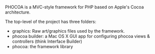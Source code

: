 PHOCOA is a MVC-style framework for PHP based on Apple's Cocoa architecture.

The top-level of the project has three folders:
- graphics: Raw art/graphics files used by the framework.
- phocoa builder: a Mac OS X GUI app for configuring phocoa views & controllers (think Interface Builder)
- phocoa: the framework library
